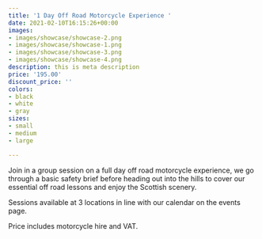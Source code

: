 ```yaml
---
title: '1 Day Off Road Motorcycle Experience '
date: 2021-02-10T16:15:26+00:00
images:
- images/showcase/showcase-2.png
- images/showcase/showcase-1.png
- images/showcase/showcase-3.png
- images/showcase/showcase-4.png
description: this is meta description
price: '195.00'
discount_price: ''
colors:
- black
- white
- gray
sizes:
- small
- medium
- large

---
```

Join in a group session on a full day off road motorcycle experience, we go through a basic safety brief before heading out into the hills to cover our essential off road lessons and enjoy the Scottish scenery.

Sessions available at 3 locations in line with our calendar on the events page.

Price includes motorcycle hire and VAT.